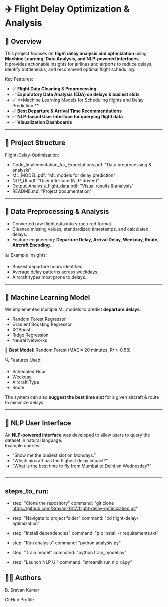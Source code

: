 # ✈️ Flight Delay Optimization & Analysis  

## 📌 Overview  
This project focuses on **flight delay analysis and optimization** using **Machine Learning, Data Analysis, and NLP-powered interfaces**.  
It provides actionable insights for airlines and airports to reduce delays, identify bottlenecks, and recommend optimal flight scheduling.  

Key Features:  
- ✅ **Flight Data Cleaning & Preprocessing**  
- ✅ **Exploratory Data Analysis (EDA) on delays & busiest slots**  
- ✅ **Machine Learning Models for Scheduling filghts and Delay Prediction **  
- ✅ **Best Departure & Arrival Time Recommendations**  
- ✅ **NLP-based User Interface for querying flight data**  
- ✅ **Visualization Dashboards**  

---

## 📂 Project Structure  
Flight-Delay-Optimization:
  - Code_Implementation_for_Expectations.pdf: "Data preprocessing & analysis"
  - ML_MODEL.pdf: "ML models for delay prediction"
  - NLP_UI.pdf: "User interface (NLP-driven)"
  - Output_Analysis_flight_data.pdf: "Visual results & analysis"
  - README.md: "Project documentation"


---

## 🔬 Data Preprocessing & Analysis  
- Converted raw flight data into structured format.  
- Cleaned missing values, standardized timestamps, and calculated delays.  
- Feature engineering: **Departure Delay, Arrival Delay, Weekday, Route, Aircraft Encoding**.  

📊 Example Insights:  
- Busiest departure hours identified.  
- Average delay patterns across weekdays.  
- Aircraft types most prone to delays.  

---

## 🤖 Machine Learning Model  

We implemented multiple ML models to predict **departure delays**:  
- Random Forest Regressor  
- Gradient Boosting Regressor  
- XGBoost  
- Ridge Regression  
- Neural Networks  

📌 **Best Model**: Random Forest (MAE ≈ 20 minutes, R² ≈ 0.58)  

🔍 Features Used:  
- Scheduled Hour  
- Weekday  
- Aircraft Type  
- Route  

The system can also **suggest the best time slot** for a given aircraft & route to minimize delays.  

---

## 💬 NLP User Interface  

An **NLP-powered interface** was developed to allow users to query the dataset in natural language.  
Example queries:  
- “Show me the busiest slot on Mondays.”  
- “Which aircraft has the highest delay impact?”  
- “What is the best time to fly from Mumbai to Delhi on Wednesday?”  

---

  


 

---


## steps_to_run:
  - step: "Clone the repository"
    command: "git clone https://github.com/Sravan-1817/flight-delay-optimization.git"

  - step: "Navigate to project folder"
    command: "cd flight-delay-optimization"

  - step: "Install dependencies"
    command: "pip install -r requirements.txt"

  - step: "Run analysis"
    command: "python analysis.py"

  - step: "Train model"
    command: "python train_model.py"

  - step: "Launch NLP UI"
    command: "streamlit run nlp_ui.py"

## 👨‍💻 Authors

B. Sravan Kumar

GitHub Profile
